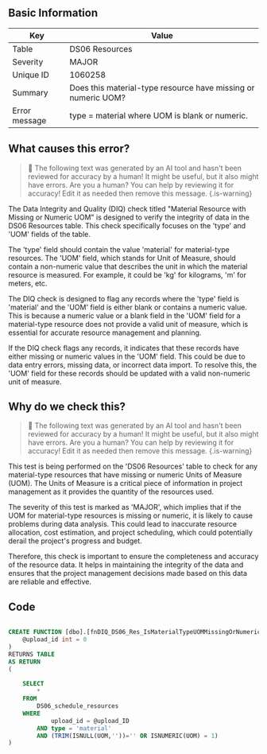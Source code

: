 ## Basic Information
| Key         | Value          |
|-------------|----------------|
| Table       | DS06 Resources |
| Severity    | MAJOR |
| Unique ID   | 1060258   |
| Summary     | Does this material-type resource have missing or numeric UOM? |
| Error message | type = material where UOM is blank or numeric. |

## What causes this error?

> :robot: The following text was generated by an AI tool and hasn't been reviewed for accuracy by a human! It might be useful, but it also might have errors. Are you a human? You can help by reviewing it for accuracy! Edit it as needed then remove this message.
{.is-warning}

The Data Integrity and Quality (DIQ) check titled "Material Resource with Missing or Numeric UOM" is designed to verify the integrity of data in the DS06 Resources table. This check specifically focuses on the 'type' and 'UOM' fields of the table.

The 'type' field should contain the value 'material' for material-type resources. The 'UOM' field, which stands for Unit of Measure, should contain a non-numeric value that describes the unit in which the material resource is measured. For example, it could be 'kg' for kilograms, 'm' for meters, etc.

The DIQ check is designed to flag any records where the 'type' field is 'material' and the 'UOM' field is either blank or contains a numeric value. This is because a numeric value or a blank field in the 'UOM' field for a material-type resource does not provide a valid unit of measure, which is essential for accurate resource management and planning.

If the DIQ check flags any records, it indicates that these records have either missing or numeric values in the 'UOM' field. This could be due to data entry errors, missing data, or incorrect data import. To resolve this, the 'UOM' field for these records should be updated with a valid non-numeric unit of measure.
## Why do we check this?

> :robot: The following text was generated by an AI tool and hasn't been reviewed for accuracy by a human! It might be useful, but it also might have errors. Are you a human? You can help by reviewing it for accuracy! Edit it as needed then remove this message.
{.is-warning}

This test is being performed on the 'DS06 Resources' table to check for any material-type resources that have missing or numeric Units of Measure (UOM). The Units of Measure is a critical piece of information in project management as it provides the quantity of the resources used. 

The severity of this test is marked as 'MAJOR', which implies that if the UOM for material-type resources is missing or numeric, it is likely to cause problems during data analysis. This could lead to inaccurate resource allocation, cost estimation, and project scheduling, which could potentially derail the project's progress and budget.

Therefore, this check is important to ensure the completeness and accuracy of the resource data. It helps in maintaining the integrity of the data and ensures that the project management decisions made based on this data are reliable and effective.
## Code

```sql

CREATE FUNCTION [dbo].[fnDIQ_DS06_Res_IsMaterialTypeUOMMissingOrNumeric] (
	@upload_id int = 0
)
RETURNS TABLE
AS RETURN
(
	
	SELECT
		*
	FROM
		DS06_schedule_resources
	WHERE
			upload_id = @upload_ID
		AND type = 'material'
		AND (TRIM(ISNULL(UOM,''))='' OR ISNUMERIC(UOM) = 1)
)
```
